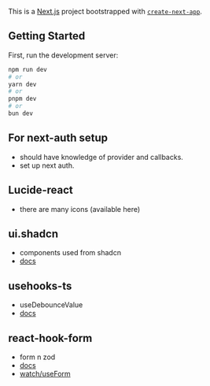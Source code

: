 This is a [Next.js](https://nextjs.org) project bootstrapped with [`create-next-app`](https://nextjs.org/docs/app/api-reference/cli/create-next-app).

## Getting Started

First, run the development server:

```bash
npm run dev
# or
yarn dev
# or
pnpm dev
# or
bun dev
```


## For next-auth setup
    
* should have knowledge of provider and callbacks.
* set up next auth.

## Lucide-react
* there are many icons (available here)

## ui.shadcn
* components used from shadcn
* [docs](https://ui.shadcn.com/docs/components)

## usehooks-ts
* useDebounceValue
* [docs](https://usehooks-ts.com/react-hook/use-debounce-value)
    
## react-hook-form
* form n zod
* [docs](https://www.react-hook-form.com/get-started)
* [watch/useForm](https://react-hook-form.com/docs/useform/watch)
     
    


